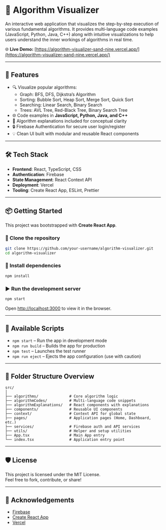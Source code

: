 # 🧠 Algorithm Visualizer

An interactive web application that visualizes the step-by-step execution of various fundamental algorithms. It provides multi-language code examples (JavaScript, Python, Java, C++) along with intuitive visualizations to help users understand the inner workings of algorithms in real time.

🌐 **Live Demo:** [https://algorithm-visualizer-sand-nine.vercel.app/](https://algorithm-visualizer-sand-nine.vercel.app/)

---

## 🚀 Features

- 🔍 Visualize popular algorithms:
  - Graph: BFS, DFS, Dijkstra’s Algorithm
  - Sorting: Bubble Sort, Heap Sort, Merge Sort, Quick Sort
  - Searching: Linear Search, Binary Search
  - Trees: AVL Tree, Red-Black Tree, Binary Search Tree
- 🌐 Code examples in **JavaScript, Python, Java, and C++**
- 📖 Algorithm explanations included for conceptual clarity
- 🔒 Firebase Authentication for secure user login/register
- 💡 Clean UI built with modular and reusable React components

---

## 🛠 Tech Stack

- **Frontend**: React, TypeScript, CSS
- **Authentication**: Firebase
- **State Management**: React Context API
- **Deployment**: Vercel
- **Tooling**: Create React App, ESLint, Prettier

---

## 📦 Getting Started

This project was bootstrapped with **Create React App**.

### 📁 Clone the repository

```bash
git clone https://github.com/your-username/algorithm-visualizer.git
cd algorithm-visualizer
```

### 🔧 Install dependencies

```bash
npm install
```

### ▶️ Run the development server

```bash
npm start
```

Open [http://localhost:3000](http://localhost:3000) to view it in the browser.

---

## 📜 Available Scripts

- `npm start` – Run the app in development mode  
- `npm run build` – Builds the app for production  
- `npm test` – Launches the test runner  
- `npm run eject` – Ejects the app configuration (use with caution)

---

## 🧩 Folder Structure Overview

```
src/
│
├── algorithms/              # Core algorithm logic
├── algorithmCodes/          # Multi-language code snippets
├── algorithmExplanations/   # React components with explanations
├── components/              # Reusable UI components
├── context/                 # Context API for global state
├── pages/                   # Application pages (Home, Dashboard, etc.)
├── services/                # Firebase auth and API services
├── utils/                   # Helper and setup utilities
├── App.tsx                  # Main App entry
└── index.tsx                # Application entry point
```

---

## 🛡 License

This project is licensed under the MIT License.  
Feel free to fork, contribute, or share!

---

## 🙌 Acknowledgements

- [Firebase](https://firebase.google.com/)  
- [Create React App](https://create-react-app.dev/)  
- [Vercel](https://vercel.com/)
